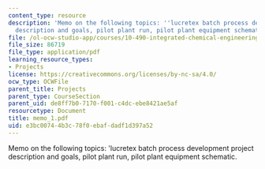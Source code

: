 ```yaml
---
content_type: resource
description: 'Memo on the following topics: ''lucretex batch process development project
  description and goals, pilot plant run, pilot plant equipment schematic.'
file: /ol-ocw-studio-app/courses/10-490-integrated-chemical-engineering-i-fall-2006/e3bc00744b3c78f0ebafdadf1d397a52_memo_1.pdf
file_size: 86719
file_type: application/pdf
learning_resource_types:
- Projects
license: https://creativecommons.org/licenses/by-nc-sa/4.0/
ocw_type: OCWFile
parent_title: Projects
parent_type: CourseSection
parent_uid: de8ff7b0-7170-f001-c4dc-ebe8421ae5af
resourcetype: Document
title: memo_1.pdf
uid: e3bc0074-4b3c-78f0-ebaf-dadf1d397a52
---
```

Memo on the following topics: 'lucretex batch process development project description and goals, pilot plant run, pilot plant equipment schematic.